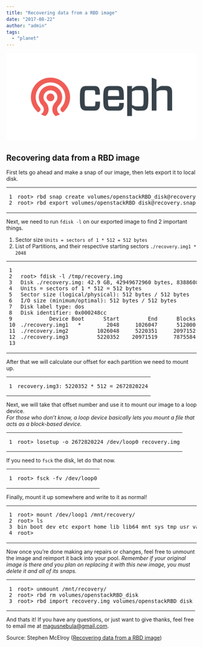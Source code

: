 ```yaml
---
title: "Recovering data from a RBD image"
date: "2017-08-22"
author: "admin"
tags: 
  - "planet"
---
```


![Drawing](images/Ceph_Logo_Standard_RGB_120411_fa.png)

## Recovering data from a RBD image

First lets go ahead and make a snap of our image, then lets export it to local disk.

<table><tbody><tr><td class="gutter"><pre><div class="line">1</div><div class="line">2</div></pre></td><td class="code"><pre><div class="line">root&gt; rbd snap create volumes/openstackRBD_disk@recovery.snap</div><div class="line">root&gt; rbd <span class="built_in">export</span> volumes/openstackRBD_disk@recovery.snap /tmp/recovery.img</div></pre></td></tr></tbody></table>

Next, we need to run `fdisk -l` on our exported image to find 2 important things.

1. Sector size `Units = sectors of 1 * 512 = 512 bytes`
2. List of Partitions, and their respective starting sectors `./recovery.img1 * 2048`

<table><tbody><tr><td class="gutter"><pre><div class="line">1</div><div class="line">2</div><div class="line">3</div><div class="line">4</div><div class="line">5</div><div class="line">6</div><div class="line">7</div><div class="line">8</div><div class="line">9</div><div class="line">10</div><div class="line">11</div><div class="line">12</div><div class="line">13</div></pre></td><td class="code"><pre><div class="line">root&gt; fdisk <span class="_">-l</span> /tmp/recovery.img</div><div class="line"></div><div class="line">Disk ./recovery.img: 42.9 GB, 42949672960 bytes, 83886080 sectors</div><div class="line">Units = sectors of 1 * 512 = 512 bytes</div><div class="line">Sector size (logical/physical): 512 bytes / 512 bytes</div><div class="line">I/O size (minimum/optimal): 512 bytes / 512 bytes</div><div class="line">Disk label <span class="built_in">type</span>: dos</div><div class="line">Disk identifier: 0x000248cc</div><div class="line"></div><div class="line">         Device Boot      Start         End      Blocks   Id  System</div><div class="line">./recovery.img1   *        2048     1026047      512000   83  Linux</div><div class="line">./recovery.img2         1026048     5220351     2097152   82  Linux swap / Solaris</div><div class="line">./recovery.img3         5220352    20971519     7875584   83  Linux</div></pre></td></tr></tbody></table>

After that we will calculate our offset for each partition we need to mount up.

<table><tbody><tr><td class="gutter"><pre><div class="line">1</div></pre></td><td class="code"><pre><div class="line">recovery.img3: 5220352 * 512 = 2672820224</div></pre></td></tr></tbody></table>

Next, we will take that offset number and use it to mount our image to a loop device.  
_For those who don’t know, a loop device basically lets you mount a file that acts as a block-based device._

<table><tbody><tr><td class="gutter"><pre><div class="line">1</div></pre></td><td class="code"><pre><div class="line">root&gt; losetup -o 2672820224 /dev/loop0 recovery.img</div></pre></td></tr></tbody></table>

If you need to `fsck` the disk, let do that now.

<table><tbody><tr><td class="gutter"><pre><div class="line">1</div></pre></td><td class="code"><pre><div class="line">root&gt; fsck -fv /dev/loop0</div></pre></td></tr></tbody></table>

Finally, mount it up somewhere and write to it as normal!

<table><tbody><tr><td class="gutter"><pre><div class="line">1</div><div class="line">2</div><div class="line">3</div><div class="line">4</div></pre></td><td class="code"><pre><div class="line">root&gt; mount /dev/loop1 /mnt/recovery/</div><div class="line">root&gt; ls</div><div class="line">bin boot dev etc <span class="built_in">export</span> home lib lib64 mnt sys tmp usr var</div><div class="line">root&gt;</div></pre></td></tr></tbody></table>

Now once you’re done making any repairs or changes, feel free to unmount the image and reimport it back into your pool. _Remember if your original image is there and you plan on replacing it with this new image, you must delete it and all of its snaps._

<table><tbody><tr><td class="gutter"><pre><div class="line">1</div><div class="line">2</div><div class="line">3</div></pre></td><td class="code"><pre><div class="line">root&gt; unmount /mnt/recovery/</div><div class="line">root&gt; rbd rm volumes/openstackRBD_disk</div><div class="line">root&gt; rbd import recovery.img volumes/openstackRBD_disk</div></pre></td></tr></tbody></table>

And thats it! If you have any questions, or just want to give thanks, feel free to email me at magusnebula@gmail.com.

Source: Stephen McElroy ([Recovering data from a RBD image](http://obsidiancreeper.com/2017/08/22/Recovering-data-from-a-RBD-image/))

